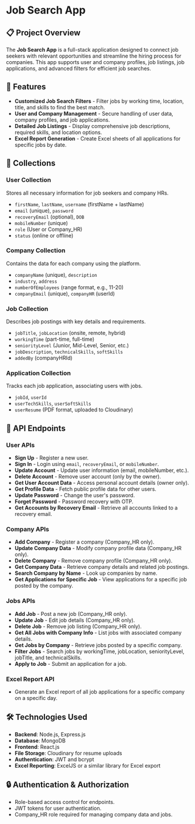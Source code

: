# **Job Search App**

## 📋 Project Overview
The **Job Search App** is a full-stack application designed to connect job seekers with relevant opportunities and streamline the hiring process for companies. This app supports user and company profiles, job listings, job applications, and advanced filters for efficient job searches.

## 🚀 Features
- **Customized Job Search Filters** - Filter jobs by working time, location, title, and skills to find the best match.
- **User and Company Management** - Secure handling of user data, company profiles, and job applications.
- **Detailed Job Listings** - Display comprehensive job descriptions, required skills, and location options.
- **Excel Report Generation** - Create Excel sheets of all applications for specific jobs by date.

## 📂 Collections

### **User Collection**
Stores all necessary information for job seekers and company HRs.
- `firstName`, `lastName`, `username` (firstName + lastName)
- `email` (unique), `password`
- `recoveryEmail` (optional), `DOB`
- `mobileNumber` (unique)
- `role` (User or Company_HR)
- `status` (online or offline)

### **Company Collection**
Contains the data for each company using the platform.
- `companyName` (unique), `description`
- `industry`, `address`
- `numberOfEmployees` (range format, e.g., 11-20)
- `companyEmail` (unique), `companyHR` (userId)

### **Job Collection**
Describes job postings with key details and requirements.
- `jobTitle`, `jobLocation` (onsite, remote, hybrid)
- `workingTime` (part-time, full-time)
- `seniorityLevel` (Junior, Mid-Level, Senior, etc.)
- `jobDescription`, `technicalSkills`, `softSkills`
- `addedBy` (companyHRId)

### **Application Collection**
Tracks each job application, associating users with jobs.
- `jobId`, `userId`
- `userTechSkills`, `userSoftSkills`
- `userResume` (PDF format, uploaded to Cloudinary)

## 📑 API Endpoints

### **User APIs**
- **Sign Up** - Register a new user.
- **Sign In** - Login using `email`, `recoveryEmail`, or `mobileNumber`.
- **Update Account** - Update user information (email, mobileNumber, etc.).
- **Delete Account** - Remove user account (only by the owner).
- **Get User Account Data** - Access personal account details (owner only).
- **Get Profile Data** - Fetch public profile data for other users.
- **Update Password** - Change the user's password.
- **Forget Password** - Password recovery with OTP.
- **Get Accounts by Recovery Email** - Retrieve all accounts linked to a recovery email.

### **Company APIs**
- **Add Company** - Register a company (Company_HR only).
- **Update Company Data** - Modify company profile data (Company_HR only).
- **Delete Company** - Remove company profile (Company_HR only).
- **Get Company Data** - Retrieve company details and related job postings.
- **Search Company by Name** - Look up companies by name.
- **Get Applications for Specific Job** - View applications for a specific job posted by the company.

### **Jobs APIs**
- **Add Job** - Post a new job (Company_HR only).
- **Update Job** - Edit job details (Company_HR only).
- **Delete Job** - Remove job listing (Company_HR only).
- **Get All Jobs with Company Info** - List jobs with associated company details.
- **Get Jobs by Company** - Retrieve jobs posted by a specific company.
- **Filter Jobs** - Search jobs by workingTime, jobLocation, seniorityLevel, jobTitle, and technicalSkills.
- **Apply to Job** - Submit an application for a job.

### **Excel Report API**
- Generate an Excel report of all job applications for a specific company on a specific day.

## 🛠️ Technologies Used
- **Backend**: Node.js, Express.js
- **Database**: MongoDB
- **Frontend**: React.js
- **File Storage**: Cloudinary for resume uploads
- **Authentication**: JWT and bcrypt
- **Excel Reporting**: ExcelJS or a similar library for Excel export

## 🔒 Authentication & Authorization
- Role-based access control for endpoints.
- JWT tokens for user authentication.
- Company_HR role required for managing company data and jobs.
